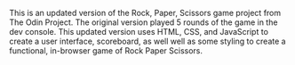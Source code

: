 This is an updated version of the Rock, Paper, Scissors game project from The Odin Project. The original version played 5 rounds of the game in the dev console. This updated version uses HTML, CSS, and JavaScript to create a user interface, scoreboard, as well well as some styling to create a functional, in-browser game of Rock Paper Scissors.